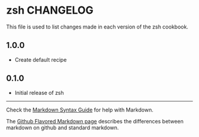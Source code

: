 # zsh CHANGELOG

This file is used to list changes made in each version of the zsh cookbook.

## 1.0.0
- Create default recipe

## 0.1.0
- Initial release of zsh

- - -
Check the [Markdown Syntax Guide](http://daringfireball.net/projects/markdown/syntax) for help with Markdown.

The [Github Flavored Markdown page](http://github.github.com/github-flavored-markdown/) describes the differences between markdown on github and standard markdown.
